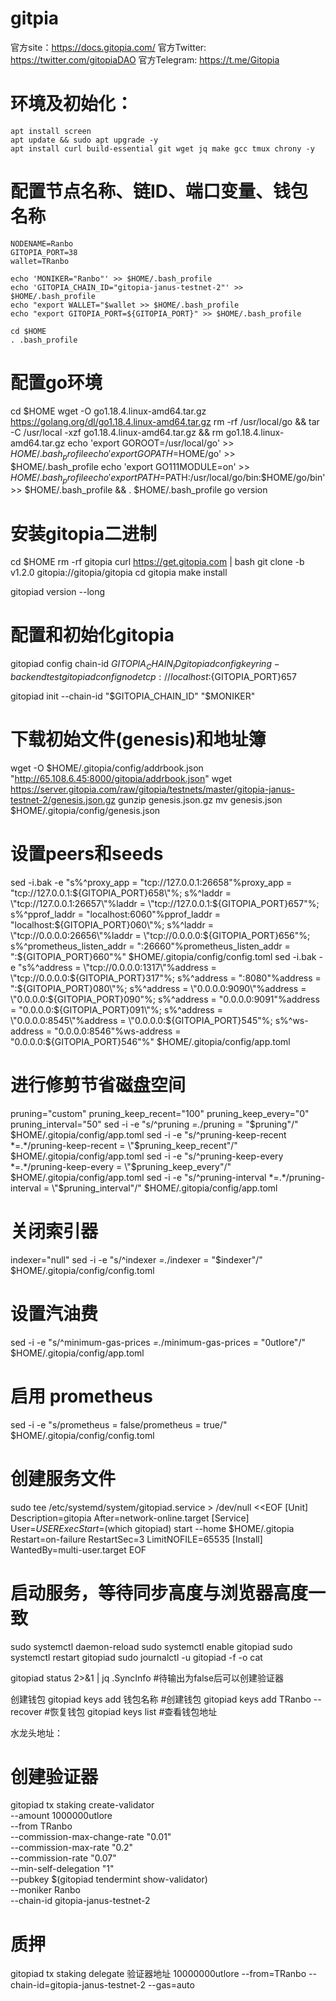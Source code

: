 # gitpia
官方site：https://docs.gitopia.com/
官方Twitter: https://twitter.com/gitopiaDAO
官方Telegram: https://t.me/Gitopia

# 环境及初始化：
```
apt install screen
apt update && sudo apt upgrade -y
apt install curl build-essential git wget jq make gcc tmux chrony -y
```

# 配置节点名称、链ID、端口变量、钱包名称
```
NODENAME=Ranbo
GITOPIA_PORT=38
wallet=TRanbo

echo 'MONIKER="Ranbo"' >> $HOME/.bash_profile
echo 'GITOPIA_CHAIN_ID="gitopia-janus-testnet-2"' >> $HOME/.bash_profile
echo "export WALLET="$wallet >> $HOME/.bash_profile
echo "export GITOPIA_PORT=${GITOPIA_PORT}" >> $HOME/.bash_profile

cd $HOME
. .bash_profile
```

# 配置go环境
cd $HOME
wget -O go1.18.4.linux-amd64.tar.gz https://golang.org/dl/go1.18.4.linux-amd64.tar.gz
rm -rf /usr/local/go && tar -C /usr/local -xzf go1.18.4.linux-amd64.tar.gz && rm go1.18.4.linux-amd64.tar.gz
echo 'export GOROOT=/usr/local/go' >> $HOME/.bash_profile
echo 'export GOPATH=$HOME/go' >> $HOME/.bash_profile
echo 'export GO111MODULE=on' >> $HOME/.bash_profile
echo 'export PATH=$PATH:/usr/local/go/bin:$HOME/go/bin' >> $HOME/.bash_profile && . $HOME/.bash_profile
go version



# 安装gitopia二进制
cd $HOME 
rm -rf gitopia
curl https://get.gitopia.com | bash
git clone -b v1.2.0 gitopia://gitopia/gitopia
cd gitopia 
make install

gitopiad version --long

# 配置和初始化gitopia
gitopiad config chain-id $GITOPIA_CHAIN_ID
gitopiad config keyring-backend test
gitopiad config node tcp://localhost:${GITOPIA_PORT}657

gitopiad init --chain-id "$GITOPIA_CHAIN_ID" "$MONIKER"


# 下载初始文件(genesis)和地址簿
wget -O $HOME/.gitopia/config/addrbook.json "http://65.108.6.45:8000/gitopia/addrbook.json"
wget https://server.gitopia.com/raw/gitopia/testnets/master/gitopia-janus-testnet-2/genesis.json.gz
gunzip genesis.json.gz
mv genesis.json $HOME/.gitopia/config/genesis.json

# 设置peers和seeds

sed -i.bak -e "s%^proxy_app = \"tcp://127.0.0.1:26658\"%proxy_app = \"tcp://127.0.0.1:${GITOPIA_PORT}658\"%; s%^laddr = \"tcp://127.0.0.1:26657\"%laddr = \"tcp://127.0.0.1:${GITOPIA_PORT}657\"%; s%^pprof_laddr = \"localhost:6060\"%pprof_laddr = \"localhost:${GITOPIA_PORT}060\"%; s%^laddr = \"tcp://0.0.0.0:26656\"%laddr = \"tcp://0.0.0.0:${GITOPIA_PORT}656\"%; s%^prometheus_listen_addr = \":26660\"%prometheus_listen_addr = \":${GITOPIA_PORT}660\"%" $HOME/.gitopia/config/config.toml
sed -i.bak -e "s%^address = \"tcp://0.0.0.0:1317\"%address = \"tcp://0.0.0.0:${GITOPIA_PORT}317\"%; s%^address = \":8080\"%address = \":${GITOPIA_PORT}080\"%; s%^address = \"0.0.0.0:9090\"%address = \"0.0.0.0:${GITOPIA_PORT}090\"%; s%^address = \"0.0.0.0:9091\"%address = \"0.0.0.0:${GITOPIA_PORT}091\"%; s%^address = \"0.0.0.0:8545\"%address = \"0.0.0.0:${GITOPIA_PORT}545\"%; s%^ws-address = \"0.0.0.0:8546\"%ws-address = \"0.0.0.0:${GITOPIA_PORT}546\"%" $HOME/.gitopia/config/app.toml


# 进行修剪节省磁盘空间
pruning="custom"
pruning_keep_recent="100"
pruning_keep_every="0"
pruning_interval="50"
sed -i -e "s/^pruning *=.*/pruning = \"$pruning\"/" $HOME/.gitopia/config/app.toml
sed -i -e "s/^pruning-keep-recent *=.*/pruning-keep-recent = \"$pruning_keep_recent\"/" $HOME/.gitopia/config/app.toml
sed -i -e "s/^pruning-keep-every *=.*/pruning-keep-every = \"$pruning_keep_every\"/" $HOME/.gitopia/config/app.toml
sed -i -e "s/^pruning-interval *=.*/pruning-interval = \"$pruning_interval\"/" $HOME/.gitopia/config/app.toml

# 关闭索引器
indexer="null"
sed -i -e "s/^indexer *=.*/indexer = \"$indexer\"/" $HOME/.gitopia/config/config.toml

# 设置汽油费
sed -i -e "s/^minimum-gas-prices *=.*/minimum-gas-prices = \"0utlore\"/" $HOME/.gitopia/config/app.toml

# 启用 prometheus
sed -i -e "s/prometheus = false/prometheus = true/" $HOME/.gitopia/config/config.toml

# 创建服务文件
sudo tee /etc/systemd/system/gitopiad.service > /dev/null <<EOF
[Unit]
Description=gitopia
After=network-online.target
[Service]
User=$USER
ExecStart=$(which gitopiad) start --home $HOME/.gitopia
Restart=on-failure
RestartSec=3
LimitNOFILE=65535
[Install]
WantedBy=multi-user.target
EOF


# 启动服务，等待同步高度与浏览器高度一致
sudo systemctl daemon-reload
sudo systemctl enable gitopiad
sudo systemctl restart gitopiad
sudo journalctl -u gitopiad -f -o cat

gitopiad status 2>&1 | jq .SyncInfo  #待输出为false后可以创建验证器

创建钱包
gitopiad keys add 钱包名称   #创建钱包
gitopiad keys add TRanbo --recover  #恢复钱包
gitopiad keys list  #查看钱包地址

水龙头地址：

# 创建验证器
gitopiad tx staking create-validator \
  --amount 1000000utlore \
  --from TRanbo \
  --commission-max-change-rate "0.01" \
  --commission-max-rate "0.2" \
  --commission-rate "0.07" \
  --min-self-delegation "1" \
  --pubkey  $(gitopiad tendermint show-validator) \
  --moniker Ranbo \
  --chain-id gitopia-janus-testnet-2
  
  # 质押
  gitopiad tx staking delegate 验证器地址 10000000utlore --from=TRanbo --chain-id=gitopia-janus-testnet-2 --gas=auto
